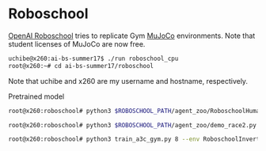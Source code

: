 # Roboschool
[OpenAI Roboschool](https://github.com/openai/roboschool) tries to replicate Gym [MuJoCo](http://www.mujoco.org/) environments. Note that student licenses of MuJoCo are now free.

```sh
uchibe@x260:ai-bs-summer17$ ./run roboschool_cpu
root@x260:~# cd ai-bs-summer17/roboschool
```
Note that uchibe and x260 are my username and hostname, respectively.

Pretrained model
```sh
root@x260:roboschool# python3 $ROBOSCHOOL_PATH/agent_zoo/RoboschoolHumanoidFlagrun_v1_2017jul.py
```

```sh
root@x260:roboschool# python3 $ROBOSCHOOL_PATH/agent_zoo/demo_race2.py
```

```sh
root@x260:roboschool# python3 train_a3c_gym.py 8 --env RoboschoolInvertedPendulum-v1 --arch LSTMGaussian --t-max 50
```
